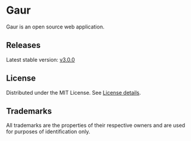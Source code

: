 # Gaur

Gaur is an open source web application.

## Releases

Latest stable version: [v3.0.0](https://github.com/krishnan57474/gaur/releases/latest)

## License

Distributed under the MIT License. See [License details](https://opensource.org/licenses/MIT).

## Trademarks

All trademarks are the properties of their respective owners and are used for purposes of identification only.